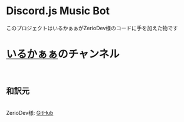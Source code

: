 # Discord.js Music Bot
このプロジェクトはいるかぁぁがZerioDev様のコードに手を加えた物です
<br>
<h1><a href=https://www.youtube.com/channel/UCO_s3V8FHioTQRBvJB0wsOQ">いるかぁぁ</a>のチャンネル</h1>
<br>
<h2>和訳元</h2>
<br>
ZerioDev様: <a href="https://github.com/ZerioDev">GitHub</a>
<br>


